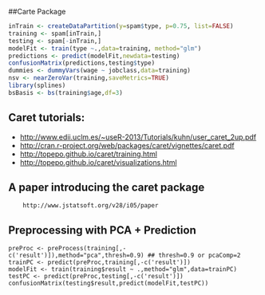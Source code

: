##Carte Package

```r
inTrain <- createDataPartition(y=spam$type, p=0.75, list=FALSE)
training <- spam[inTrain,]
testing <- spam[-inTrain,]
modelFit <- train(type ~.,data=training, method="glm")
predictions <- predict(modelFit,newdata=testing)
confusionMatrix(predictions,testing$type)
dummies <- dummyVars(wage ~ jobclass,data=training)
nsv <- nearZeroVar(training,saveMetrics=TRUE)
library(splines)
bsBasis <- bs(training$age,df=3) 
```
## Caret tutorials:
 * http://www.edii.uclm.es/~useR-2013/Tutorials/kuhn/user_caret_2up.pdf
 * http://cran.r-project.org/web/packages/caret/vignettes/caret.pdf
 * http://topepo.github.io/caret/training.html
 * http://topepo.github.io/caret/visualizations.html
 
## A paper introducing the caret package
        http://www.jstatsoft.org/v28/i05/paper

## Preprocessing with PCA + Prediction
```
preProc <- preProcess(training[,-c('result')]),method="pca",thresh=0.9) ## thresh=0.9 or pcaComp=2
trainPC <- predict(preProc,training[,-c('result')])
modelFit <- train(training$result ~ .,method="glm",data=trainPC)
testPC <- predict(preProc,testing[,-c('result')])
confusionMatrix(testing$result,predict(modelFit,testPC))
```
